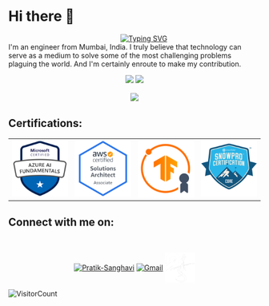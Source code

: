 # Hi there 👋

&emsp;&emsp;&emsp;&emsp;&emsp;&emsp;&emsp;&emsp;&emsp;&emsp;&emsp;&emsp;&emsp;&emsp;&emsp;&emsp;[![Typing SVG](https://readme-typing-svg.herokuapp.com?color=%236cc644&center=true&vCenter=true&lines=Machine+Learning+Engineer+🤖;Fiddler+%F0%9F%8E%BB;Open+Water+Diver+🤿🦈;Storyteller+📖;I+am+Pratik+Sanghavi)](https://git.io/typing-svg)
<br>
I'm an engineer from Mumbai, India. I truly believe that technology can serve as a medium to solve some of the most challenging problems plaguing the world. And I'm certainly enroute to make my contribution.
<p align="centre">
 
 <div align = "center">
  
  <a href="https://github.com/Pratik-Sanghavi" title="Redirect to my GitHub">
  <img width="49%" src="https://github-readme-stats.vercel.app/api?username=Pratik-Sanghavi&count_private=true&show_icons=true&include_all_commits=true" /></a>

  <a href="https://github.com/Pratik-Sanghavi" title="Redirect to my GitHub">
  <img width="41%" src="https://github-readme-stats.vercel.app/api/top-langs/?username=Pratik-Sanghavi&hide=TeX&layout=compact" /></a>
 </div>
 <br>
 <div align = "center">
  <img width = "50%" src="https://github-readme-streak-stats.herokuapp.com/?user=Pratik-Sanghavi" />
 </div>
</p>
 
<!-- > Once the why becomes clear, the how is easy<br> -->

## Certifications:
<div id="certifications">
  <table>
   <tr>
    <td width = 500em align="center">
     <a href = "https://www.credly.com/badges/ad146397-a6ff-4d57-a096-a72dc0e0af50/public_url">
      <img src="https://github.com/Pratik-Sanghavi/Pratik-Sanghavi/blob/main/My_Documents/microsoft-certified-azure-ai-fundamentals.png" alt="Azure AI Fundamentals" width="125"/>
     </a>
    </td>
    <td width = 500em align="center">
      <a href = "https://www.credly.com/badges/8bc678f4-bb9c-4339-abb1-61ba4e64349b/public_url">
        <img src="https://github.com/Pratik-Sanghavi/Pratik-Sanghavi/blob/main/My_Documents/aws-certified-solutions-architect-associate.png" alt="AWS Solutions Architect" width="125"/>
      </a>
    </td>
    <td width = 500em align="center">
      <a href = "https://www.credential.net/4447df53-a68d-4d92-adc2-5a4cc6b037d2">
       <img src="https://github.com/Pratik-Sanghavi/Pratik-Sanghavi/blob/main/My_Documents/TensorFlow_Developer.png" alt="TensorFlow Developer Certification" width="125"/>
       </a>
     </td>
    <td width = 500em align="center">
      <a href = "https://www.credly.com/badges/5fa44ab2-bd8b-472c-b0af-71d341957caf/public_url">
        <img src="https://github.com/Pratik-Sanghavi/Pratik-Sanghavi/blob/main/My_Documents/snowpro-core-certification.png" alt="SnowPro Core Certified" width="125"/>
      </a>
    </td>
   </tr>
   </table>
</div>

 <div id="connect">
  <h2>Connect with me on: </h2><br>
  <p align="center">
   <a href="https://www.linkedin.com/in/pratik-sanghavi-62a571154" target="blank"><img align="center" src="https://raw.githubusercontent.com/BEPb/BEPb/master/assets/linkedin.svg" alt="Pratik-Sanghavi" height="60" width="60" /></a>
   <a href="mailto:sanghavipratikr@gmail.com" target="blank"><img align="center" src="https://raw.githubusercontent.com/BEPb/BEPb/master/assets/gmail.svg" alt="Gmail" height="60" width="60" /></a>
   <a href="https://pratiksanghavi.in/" target="blank"><img align="center" src="https://github.com/Pratik-Sanghavi/Pratik-Sanghavi/blob/main/My_Documents/logo.png" height="60" width="60" /></a>
  </p>
 </div>

![VisitorCount](https://profile-counter.glitch.me/{PratikSangh}/count.svg)
